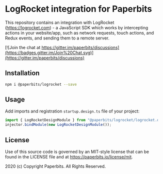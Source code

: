 # LogRocket integration for Paperbits
 
This repository contains an integration with LogRocket (https://logrocket.com) - a JavaScript SDK which works by intercepting actions in your website/app, such as network requests, touch actions, and Redux events, and sending them to a remote server.

[![Join the chat at https://gitter.im/paperbits/discussions](https://badges.gitter.im/Join%20Chat.svg)](https://gitter.im/paperbits/discussions)



## Installation

```bash
npm i @paperbits/logrocket --save
```

## Usage
Add imports and registration `startup.design.ts` file of your project:

```ts
import { LogRocketDesignModule } from "@paperbits/logrocket/logrocket.design.module";
injector.bindModule(new LogRocketDesignModule());
```


## License
Use of this source code is governed by an MIT-style license that can be found in the LICENSE file and at https://paperbits.io/license/mit.

2020 (c) Copyright Paperbits. All Rights Reserved.

